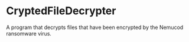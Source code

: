# CryptedFileDecrypter
A program that decrypts files that have been encrypted by the Nemucod ransomware virus.
